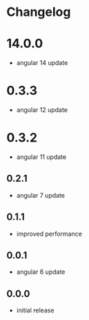 # Changelog

# 14.0.0
- angular 14 update

# 0.3.3
- angular 12 update

# 0.3.2
- angular 11 update

## 0.2.1
- angular 7 update

## 0.1.1
- improved performance

## 0.0.1
- angular 6 update

## 0.0.0
- initial release